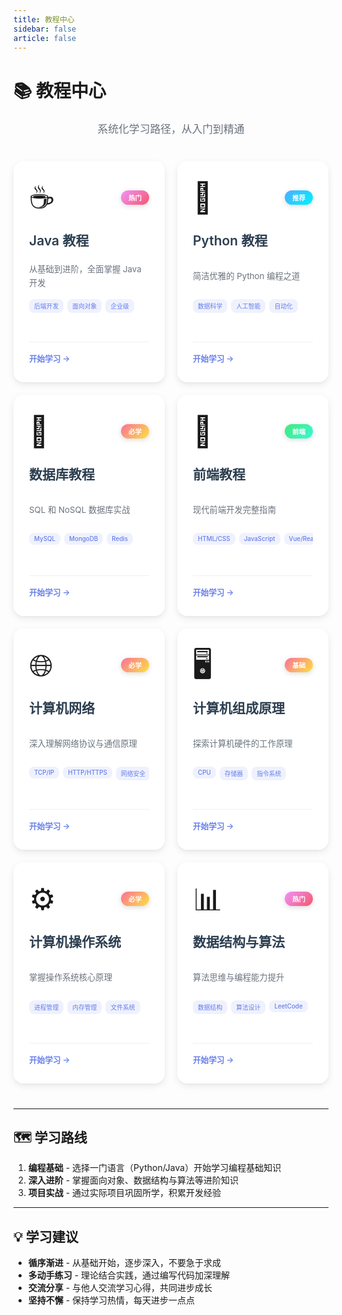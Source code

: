 ```yaml
---
title: 教程中心
sidebar: false
article: false
---
```


# 📚 教程中心

<p style="text-align: center; font-size: 1.2em; color: #6a737d; margin: 20px 0;">系统化学习路径，从入门到精通</p>

<style>
/* 教程卡片容器 */
.tutorial-cards {
  display: grid;
  grid-template-columns: repeat(3, 1fr);
  gap: 24px;
  margin: 40px 0;
}

/* Magic Card 样式 */
.magic-card {
  position: relative;
  background: rgba(255, 255, 255, 0.8);
  backdrop-filter: blur(10px);
  border: 1px solid rgba(255, 255, 255, 0.2);
  border-radius: 16px;
  padding: 30px 24px 28px;
  cursor: pointer;
  overflow: hidden;
  transition: all 0.3s ease;
  box-shadow: 0 4px 12px rgba(0, 0, 0, 0.08), 0 2px 4px rgba(0, 0, 0, 0.04);
}

.magic-card::before {
  content: '';
  position: absolute;
  inset: 0;
  border-radius: 16px;
  padding: 1px;
  background: linear-gradient(135deg, rgba(102, 126, 234, 0.3), rgba(118, 75, 162, 0.3));
  -webkit-mask: linear-gradient(#fff 0 0) content-box, linear-gradient(#fff 0 0);
  -webkit-mask-composite: xor;
  mask-composite: exclude;
  opacity: 0;
  transition: opacity 0.3s ease;
}

.magic-card:hover::before {
  opacity: 1;
}

/* Magic Card 背景光效 */
.magic-card__bg {
  position: absolute;
  inset: 0;
  border-radius: 16px;
  opacity: 0;
  transition: opacity 0.3s ease;
  background: radial-gradient(
    600px circle at var(--x, 50%) var(--y, 50%),
    rgba(102, 126, 234, 0.15),
    transparent 40%
  );
  pointer-events: none;
  z-index: 0;
}

.magic-card:hover .magic-card__bg {
  opacity: 0;
}

/* 卡片头部 */
.card-header {
  display: flex;
  align-items: center;
  justify-content: space-between;
  margin-bottom: 20px;
  position: relative;
  z-index: 2;
  height: 56px;
}

/* 卡片图标 */
.card-icon {
  font-size: 48px;
  transition: transform 0.3s ease;
  line-height: 1;
}

.magic-card:hover .card-icon {
  transform: scale(1.1) rotate(-5deg);
}

/* 卡片徽章 */
.card-badge {
  padding: 4px 12px;
  border-radius: 12px;
  font-size: 0.75em;
  font-weight: 600;
  color: white;
  box-shadow: 0 2px 8px rgba(0, 0, 0, 0.15);
}

.badge-hot {
  background: linear-gradient(135deg, #f093fb 0%, #f5576c 100%);
}

.badge-recommend {
  background: linear-gradient(135deg, #4facfe 0%, #00f2fe 100%);
}

.badge-frontend {
  background: linear-gradient(135deg, #43e97b 0%, #38f9d7 100%);
}

.badge-essential {
  background: linear-gradient(135deg, #fa709a 0%, #fee140 100%);
}

.badge-must {
  background: linear-gradient(135deg, #fa709a 0%, #fee140 100%);
}

/* 卡片内容 */
.card-content {
  position: relative;
  z-index: 2;
  display: flex;
  flex-direction: column;
}

.card-content h3 {
  margin: 0 0 12px 0;
  font-size: 1.5em;
  font-weight: 600;
  color: var(--text-color, #2c3e50);
  transition: all 0.3s ease;
  position: relative;
  z-index: 3;
  border: none !important;
  padding: 0 !important;
  line-height: 1.4;
  height: 42px;
  display: flex;
  align-items: center;
}

.magic-card:hover .card-content h3 {
  background: linear-gradient(135deg, #667eea 0%, #764ba2 100%);
  -webkit-background-clip: text;
  -webkit-text-fill-color: transparent;
  background-clip: text;
  transform: translateX(4px);
}

.card-desc {
  color: var(--text-color-secondary, #6a737d);
  font-size: 0.95em;
  line-height: 1.6;
  margin: 0 0 12px 0;
  position: relative;
  z-index: 2;
  height: 48px;
  display: flex;
  align-items: center;
}

/* 卡片标签 */
.card-tags {
  display: flex;
  flex-wrap: nowrap;
  gap: 6px;
  margin-bottom: 12px;
  overflow: hidden;
  position: relative;
  z-index: 2;
  height: 56px;
  align-items: flex-start;
}

.card-tag {
  padding: 4px 8px;
  background: rgba(102, 126, 234, 0.1);
  color: #667eea;
  border-radius: 8px;
  font-size: 0.7em;
  font-weight: 500;
  transition: all 0.3s ease;
  white-space: nowrap;
  flex-shrink: 0;
}

.magic-card:hover .card-tag {
  background: rgba(102, 126, 234, 0.2);
  transform: translateY(-2px);
}

/* 卡片底部 */
.card-footer {
  display: flex;
  align-items: center;
  justify-content: space-between;
  margin-top: auto;
  padding-top: 16px;
  border-top: 1px solid rgba(0, 0, 0, 0.06);
  position: relative;
  z-index: 2;
}

.footer-text {
  color: #667eea;
  font-weight: 600;
  font-size: 0.9em;
  transition: all 0.3s ease;
}

.magic-card:hover .footer-text {
  transform: translateX(4px);
}

/* 悬停效果 */
.magic-card:hover {
  transform: translateY(-8px);
  box-shadow: 0 12px 40px rgba(102, 126, 234, 0.2);
}

/* 响应式设计 */
@media (min-width: 1201px) {
  .tutorial-cards {
    grid-template-columns: repeat(3, 1fr) !important;
  }
}

@media (max-width: 1200px) and (min-width: 769px) {
  .tutorial-cards {
    grid-template-columns: repeat(2, 1fr);
    gap: 20px;
  }
}

@media (max-width: 768px) {
  .tutorial-cards {
    grid-template-columns: 1fr;
    gap: 20px;
  }
  
  .card-header {
    height: auto;
  }
  
  .card-icon {
    font-size: 40px;
  }
  
  .card-content h3 {
    font-size: 1.3em;
    height: auto;
  }
  
  .card-desc {
    height: auto;
  }
  
  .card-tags {
    flex-wrap: wrap;
    gap: 6px;
    height: auto;
  }
  
  .card-tag {
    font-size: 0.75em;
    padding: 3px 8px;
  }
}

/* 暗黑模式适配 */
[data-theme="dark"] .magic-card {
  background: rgb(28, 28, 30) !important;
  backdrop-filter: none;
  border-color: rgba(255, 255, 255, 0.2);
  box-shadow: 0 4px 16px rgba(0, 0, 0, 0.3), 0 2px 8px rgba(0, 0, 0, 0.2);
}

[data-theme="dark"] .magic-card:hover {
  background: rgb(38, 38, 40) !important;
  box-shadow: 0 12px 40px rgba(102, 126, 234, 0.4);
}

[data-theme="dark"] .card-content h3 {
  color: rgba(255, 255, 255, 0.9);
}

[data-theme="dark"] .card-desc {
  color: rgba(255, 255, 255, 0.6);
}

[data-theme="dark"] .card-tag {
  background: rgba(102, 126, 234, 0.2);
  color: #8b9eff;
}

[data-theme="dark"] .card-footer {
  border-top-color: rgba(255, 255, 255, 0.1);
}

[data-theme="dark"] .footer-text {
  color: #8b9eff;
}
</style>

<script>
// 卡片点击跳转功能
export default {
  mounted() {
    this.initCardClick();
  },
  updated() {
    this.initCardClick();
  },
  methods: {
    initCardClick() {
      this.$nextTick(() => {
        const cards = document.querySelectorAll('.magic-card[data-href]');
        cards.forEach((card) => {
          // 移除旧的事件监听器（如果存在）
          card.onclick = null;
          // 添加新的点击事件
          card.onclick = (e) => {
            e.preventDefault();
            const href = card.getAttribute('data-href');
            if (href) {
              this.$router.push(href);
            }
          };
        });
      });
    }
  }
}
</script>

<div class="tutorial-cards">

<div class="magic-card" data-href="java/">
  <span class="magic-card__bg"></span>
  <div class="card-header">
    <div class="card-icon">☕</div>
    <span class="card-badge badge-hot">热门</span>
  </div>
  <div class="card-content">
    <h3>Java 教程</h3>
    <p class="card-desc">从基础到进阶，全面掌握 Java 开发</p>
    <div class="card-tags">
      <span class="card-tag">后端开发</span>
      <span class="card-tag">面向对象</span>
      <span class="card-tag">企业级</span>
    </div>
    <div class="card-footer">
      <span class="footer-text">开始学习 →</span>
    </div>
  </div>
</div>

<div class="magic-card" data-href="python/">
  <span class="magic-card__bg"></span>
  <div class="card-header">
    <div class="card-icon">🐍</div>
    <span class="card-badge badge-recommend">推荐</span>
  </div>
  <div class="card-content">
    <h3>Python 教程</h3>
    <p class="card-desc">简洁优雅的 Python 编程之道</p>
    <div class="card-tags">
      <span class="card-tag">数据科学</span>
      <span class="card-tag">人工智能</span>
      <span class="card-tag">自动化</span>
    </div>
    <div class="card-footer">
      <span class="footer-text">开始学习 →</span>
    </div>
  </div>
</div>

<div class="magic-card" data-href="database/">
  <span class="magic-card__bg"></span>
  <div class="card-header">
    <div class="card-icon">💾</div>
    <span class="card-badge badge-essential">必学</span>
  </div>
  <div class="card-content">
    <h3>数据库教程</h3>
    <p class="card-desc">SQL 和 NoSQL 数据库实战</p>
    <div class="card-tags">
      <span class="card-tag">MySQL</span>
      <span class="card-tag">MongoDB</span>
      <span class="card-tag">Redis</span>
    </div>
    <div class="card-footer">
      <span class="footer-text">开始学习 →</span>
    </div>
  </div>
</div>

<div class="magic-card" data-href="javascript/">
  <span class="magic-card__bg"></span>
  <div class="card-header">
    <div class="card-icon">📜</div>
    <span class="card-badge badge-frontend">前端</span>
  </div>
  <div class="card-content">
    <h3>前端教程</h3>
    <p class="card-desc">现代前端开发完整指南</p>
    <div class="card-tags">
      <span class="card-tag">HTML/CSS</span>
      <span class="card-tag">JavaScript</span>
      <span class="card-tag">Vue/React</span>
    </div>
    <div class="card-footer">
      <span class="footer-text">开始学习 →</span>
    </div>
  </div>
</div>

<div class="magic-card" data-href="network/">
  <span class="magic-card__bg"></span>
  <div class="card-header">
    <div class="card-icon">🌐</div>
    <span class="card-badge badge-essential">必学</span>
  </div>
  <div class="card-content">
    <h3>计算机网络</h3>
    <p class="card-desc">深入理解网络协议与通信原理</p>
    <div class="card-tags">
      <span class="card-tag">TCP/IP</span>
      <span class="card-tag">HTTP/HTTPS</span>
      <span class="card-tag">网络安全</span>
    </div>
    <div class="card-footer">
      <span class="footer-text">开始学习 →</span>
    </div>
  </div>
</div>

<div class="magic-card" data-href="computer-organization/">
  <span class="magic-card__bg"></span>
  <div class="card-header">
    <div class="card-icon">🖥️</div>
    <span class="card-badge badge-essential">基础</span>
  </div>
  <div class="card-content">
    <h3>计算机组成原理</h3>
    <p class="card-desc">探索计算机硬件的工作原理</p>
    <div class="card-tags">
      <span class="card-tag">CPU</span>
      <span class="card-tag">存储器</span>
      <span class="card-tag">指令系统</span>
    </div>
    <div class="card-footer">
      <span class="footer-text">开始学习 →</span>
    </div>
  </div>
</div>

<div class="magic-card" data-href="operating-system/">
  <span class="magic-card__bg"></span>
  <div class="card-header">
    <div class="card-icon">⚙️</div>
    <span class="card-badge badge-essential">必学</span>
  </div>
  <div class="card-content">
    <h3>计算机操作系统</h3>
    <p class="card-desc">掌握操作系统核心原理</p>
    <div class="card-tags">
      <span class="card-tag">进程管理</span>
      <span class="card-tag">内存管理</span>
      <span class="card-tag">文件系统</span>
    </div>
    <div class="card-footer">
      <span class="footer-text">开始学习 →</span>
    </div>
  </div>
</div>

<div class="magic-card" data-href="data-structures/">
  <span class="magic-card__bg"></span>
  <div class="card-header">
    <div class="card-icon">📊</div>
    <span class="card-badge badge-hot">热门</span>
  </div>
  <div class="card-content">
    <h3>数据结构与算法</h3>
    <p class="card-desc">算法思维与编程能力提升</p>
    <div class="card-tags">
      <span class="card-tag">数据结构</span>
      <span class="card-tag">算法设计</span>
      <span class="card-tag">LeetCode</span>
    </div>
    <div class="card-footer">
      <span class="footer-text">开始学习 →</span>
    </div>
  </div>
</div>

</div>

---

## 🗺️ 学习路线

1. **编程基础** - 选择一门语言（Python/Java）开始学习编程基础知识
2. **深入进阶** - 掌握面向对象、数据结构与算法等进阶知识
3. **项目实战** - 通过实际项目巩固所学，积累开发经验

---

## 💡 学习建议

- **循序渐进** - 从基础开始，逐步深入，不要急于求成
- **多动手练习** - 理论结合实践，通过编写代码加深理解
- **交流分享** - 与他人交流学习心得，共同进步成长
- **坚持不懈** - 保持学习热情，每天进步一点点
